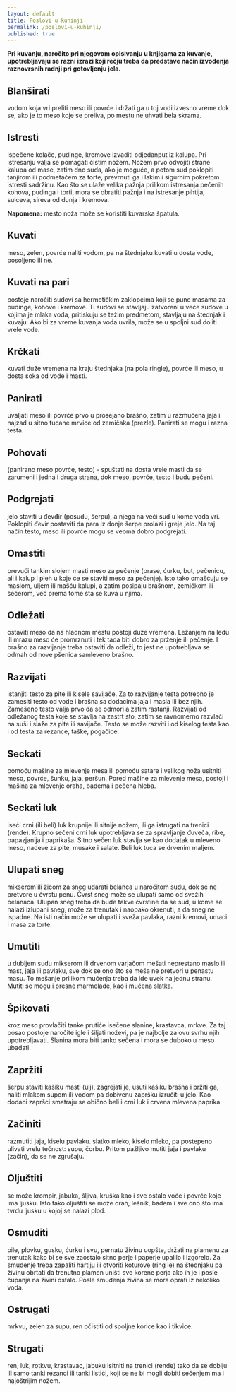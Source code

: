 ```yaml
---
layout: default
title: Poslovi u kuhinji
permalink: /poslovi-u-kuhinji/
published: true
---
```

**Pri kuvanju, naročito pri njegovom opisivanju u knjigama za kuvanje, upotrebljavaju se razni izrazi koji rečju treba da predstave način izvođenja raznovrsnih radnji pri gotovljenju jela.**

## Blanširati 
vodom koja vri preliti meso ili povrće i držati ga u toj vodi izvesno vreme dok se, ako je to meso koje se preliva, po mestu ne uhvati bela skrama.

## Istresti 
ispečene kolače, pudinge, kremove izvaditi odjedanput iz kalupa. Pri istresanju valja se pomagati čistim nožem. Nožem prvo odvojiti strane kalupa od mase, zatim dno suda, ako je moguće, a potom sud poklopiti tanjirom ili podmetačem za torte, prevrnuti ga i lakim i sigurnim pokretom istresti sadržinu. Kao što se ulaže velika pažnja prilikom istresanja pečenih kohova, pudinga i torti, mora se obratiti pažnja i na istresanje pihtija, sulceva, sireva od dunja i kremova.

**Napomena:** mesto noža može se koristiti kuvarska špatula.

## Kuvati 

meso, zelen, povrće naliti vodom, pa na štednjaku kuvati u dosta vode, posoljeno ili ne.

## Kuvati na pari 

postoje naročiti sudovi sa hermetičkim zaklopcima koji se pune masama za pudinge, kohove i kremove. Ti sudovi se stavljaju zatvoreni u veće sudove u kojima je mlaka voda, pritiskuju se težim predmetom, stavljaju na štednjak i kuvaju. Ako bi za vreme kuvanja voda uvrila, može se u spoljni sud doliti vrele vode.

## Krčkati

kuvati duže vremena na kraju štednjaka (na pola ringle), povrće ili meso, u dosta soka od vode i masti.

## Panirati

uvaljati meso ili povrće prvo u prosejano brašno, zatim u razmućena jaja i najzad u sitno tucane mrvice od zemičaka (prezle). Panirati se mogu i razna testa.
 

## Pohovati 
(panirano meso povrće, testo) - spuštati na dosta vrele masti da se zarumeni i jedna i druga strana, dok meso, povrće, testo i budu pečeni.


## Podgrejati
jelo staviti u đevđir (posudu, šerpu), a njega na veći sud u kome voda vri. Poklopiti đevir postaviti da para iz donje šerpe prolazi i greje jelo. Na taj način testo, meso ili povrće mogu se veoma dobro podgrejati.

## Omastiti
prevući tankim slojem masti meso za pečenje (prase, ćurku, but, pečenicu, ali i kalup i pleh u koje će se staviti meso za pečenje). Isto tako omašćuju se maslom, uljem ili mašću kalupi, a zatim posipaju brašnom, zemičkom ili šećerom, već prema tome šta se kuva u njima.

## Odležati
ostaviti meso da na hladnom mestu postoji duže vremena. Ležanjem na ledu ili mrazu meso će promrznuti i tek tada biti dobro za prženje ili pečenje. I brašno za razvijanje treba ostaviti da odleži, to jest ne upotrebljava se odmah od nove pšenica samleveno brašno.

## Razvijati
istanjiti testo za pite ili kisele savijače. Za to razvijanje testa potrebno je zamesiti testo od vode i brašna sa dodacima jaja i masla ili bez njih. Zamešeno testo valja prvo da se odmori a zatim rastanji. Razvijati od odležanog testa koje se stavlja na zastrt sto, zatim se ravnomerno razvlači na suši i slaže za pite ili savijače. Testo se može razviti i od kiselog testa kao i od testa za rezance, taške, pogačice.

## Seckati
pomoću mašine za mlevenje mesa ili pomoću satare i velikog noža usitniti meso, povrće, šunku, jaja, peršun. Pored mašine za mlevenje mesa, postoji i mašina za mlevenje oraha, badema i pečena hleba.


## Seckati luk
iseći crni (ili beli) luk krupnije ili sitnije nožem, ili ga istrugati na trenici (rende). Krupno sečeni crni luk upotrebljava se za spravljanje đuveča, ribe, papazjanija i paprikaša. Sitno sečen luk stavlja se kao dodatak u mleveno meso, nadeve za pite, musake i salate. Beli luk tuca se drvenim maljem.

## Ulupati sneg 
mikserom ili žicom za sneg udarati belanca u naročitom sudu, dok se ne pretvore u čvrstu penu. Čvrst sneg može se ulupati samo od svežih belanaca. Ulupan sneg treba da bude takve čvrstine da se sud, u kome se nalazi izlupani sneg, može za trenutak i naopako okrenuti, a da sneg ne ispadne. Na isti način može se ulupati i sveža pavlaka, razni kremovi, umaci i masa za torte.


## Umutiti 
u dubljem sudu mikserom ili drvenom varjačom mešati neprestano maslo ili mast, jaja ili pavlaku, sve dok se ono što se meša ne pretvori u penastu masu. To mešanje prilikom mućenja treba da ide uvek na jednu stranu. Mutiti se mogu i presne marmelade, kao i mućena slatka.

## Špikovati
kroz meso provlačiti tanke prutiće isečene slanine, krastavca, mrkve. Za taj posao postoje naročite igle i šiljati noževi, pa je najbolje za ovu svrhu njih upotrebljavati. Slanina mora biti tanko sečena i mora se duboko u meso ubadati.

## Zapržiti
 šerpu staviti kašiku masti (ulj), zagrejati je, usuti kašiku brašna i pržiti ga, naliti mlakom supom ili vodom pa dobivenu zapršku izručiti u jelo. Kao dodaci zapršci smatraju se obično beli i crni luk i crvena mlevena paprika.


## Začiniti
razmutiti jaja, kiselu pavlaku. slatko mleko, kiselo mleko, pa postepeno ulivati vrelu tečnost: supu, čorbu. Pritom pažljivo mutiti jaja i pavlaku (začin), da se ne zgrušaju.

## Oljuštiti
se može krompir, jabuka, šljiva, kruška kao i sve ostalo voće i povrće koje ima ljusku. Isto tako oljuštiti se može orah, lešnik, badem i sve ono što ima tvrdu ljusku u kojoj se nalazi plod.

## Osmuditi
pile, plovku, gusku, ćurku i svu, pernatu živinu uopšte, držati na plamenu za trenutak kako bi se sve zaostalo sitno perje i paperje upalilo i izgorelo. Za smuđenje treba zapaliti hartiju ili otvoriti koturove (ring le) na štednjaku pa živinu obrtati da trenutno plamen uništi sve korene perja ako ih je i posle čupanja na živini ostalo. Posle smuđenja živina se mora oprati iz nekoliko voda.

## Ostrugati
mrkvu, zelen za supu, ren očistiti od spoljne korice kao i tikvice.

## Strugati
ren, luk, rotkvu, krastavac, jabuku isitniti na trenici (rende) tako da se dobiju ili samo tanki rezanci ili tanki listići, koji se ne bi mogli dobiti sečenjem ma i najoštrijim nožem.